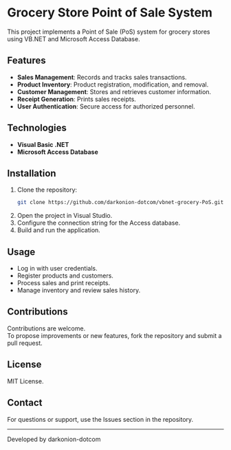# Grocery Store Point of Sale System

This project implements a Point of Sale (PoS) system for grocery stores using VB.NET and Microsoft Access Database.

## Features

- **Sales Management**: Records and tracks sales transactions.
- **Product Inventory**: Product registration, modification, and removal.
- **Customer Management**: Stores and retrieves customer information.
- **Receipt Generation**: Prints sales receipts.
- **User Authentication**: Secure access for authorized personnel.

## Technologies

- **Visual Basic .NET**
- **Microsoft Access Database**

## Installation

1. Clone the repository:
   ```bash
   git clone https://github.com/darkonion-dotcom/vbnet-grocery-PoS.git
   ```
2. Open the project in Visual Studio.
3. Configure the connection string for the Access database.
4. Build and run the application.

## Usage

- Log in with user credentials.
- Register products and customers.
- Process sales and print receipts.
- Manage inventory and review sales history.

## Contributions

Contributions are welcome.  
To propose improvements or new features, fork the repository and submit a pull request.

## License

MIT License.

## Contact

For questions or support, use the Issues section in the repository.

---
Developed by darkonion-dotcom
